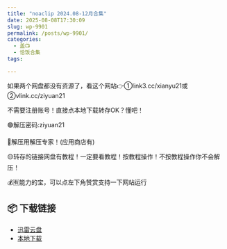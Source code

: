 ```yaml
---
title: "noaclip 2024.08-12月合集"
date: 2025-08-08T17:30:09
slug: wp-9901
permalink: /posts/wp-9901/
categories:
  - 盖📺
  - 恰饭合集
tags:

---
```


如果两个网盘都没有资源了，看这个网站👉①link3.cc/xianyu21或②vlink.cc/ziyuan21

不需要注册账号！直接点本地下载转存OK？懂吧！

🟢解压密码:ziyuan21

🔵解压用解压专家！(应用商店有)

🟡转存的链接网盘有教程！一定要看教程！按教程操作！不按教程操作你不会解压！

💰🈶能力的宝，可以点左下角赞赏支持一下网站运行

## 📦 下载链接
- [迅雷云盘](https://blziyuan21.com/pay-download/9901?key=7d6deab1d8&down_id=0)
- [本地下载](https://blziyuan21.com/pay-download/9901?key=7d6deab1d8&down_id=1)

